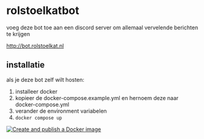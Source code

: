 # rolstoelkatbot

voeg deze bot toe aan een discord server om allemaal vervelende berichten te krijgen

http://bot.rolstoelkat.nl

## installatie

als je deze bot zelf wilt hosten: 

1. installeer docker
1. kopieer de docker-compose.example.yml en hernoem deze naar docker-compose.yml
1. verander de environment variabelen
1. `docker compose up`

[![Create and publish a Docker image](https://github.com/heinheinhein/rolstoelkatbot/actions/workflows/docker-image.yml/badge.svg)](https://github.com/heinheinhein/rolstoelkatbot/actions/workflows/docker-image.yml)
